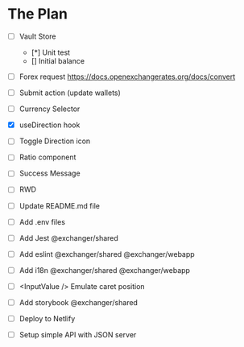 # The Plan

- [ ] Vault Store
  - [*] Unit test
  - [] Initial balance
- [ ] Forex request https://docs.openexchangerates.org/docs/convert
- [ ] Submit action (update wallets)
- [ ] Currency Selector
- [x] useDirection hook
- [ ] Toggle Direction icon
- [ ] Ratio component
- [ ] Success Message
- [ ] RWD
- [ ] Update README.md file
- [ ] Add .env files
- [ ] Add Jest @exchanger/shared
- [ ] Add eslint @exchanger/shared @exchanger/webapp
- [ ] Add i18n @exchanger/shared @exchanger/webapp
- [ ] \<InputValue /> Emulate caret position

- [ ] Add storybook @exchanger/shared
- [ ] Deploy to Netlify
- [ ] Setup simple API with JSON server
